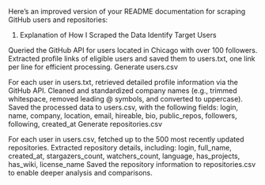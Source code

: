 
Here’s an improved version of your README documentation for scraping GitHub users and repositories:

1. Explanation of How I Scraped the Data
Identify Target Users

Queried the GitHub API for users located in Chicago with over 100 followers.
Extracted profile links of eligible users and saved them to users.txt, one link per line for efficient processing.
Generate users.csv

For each user in users.txt, retrieved detailed profile information via the GitHub API.
Cleaned and standardized company names (e.g., trimmed whitespace, removed leading @ symbols, and converted to uppercase).
Saved the processed data to users.csv, with the following fields:
login, name, company, location, email, hireable, bio, public_repos, followers, following, created_at
Generate repositories.csv

For each user in users.csv, fetched up to the 500 most recently updated repositories.
Extracted repository details, including:
login, full_name, created_at, stargazers_count, watchers_count, language, has_projects, has_wiki, license_name
Saved the repository information to repositories.csv to enable deeper analysis and comparisons.

